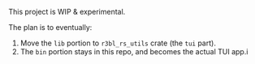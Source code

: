 This project is WIP & experimental.

The plan is to eventually:

1. Move the `lib` portion to `r3bl_rs_utils` crate (the `tui` part).
2. The `bin` portion stays in this repo, and becomes the actual TUI app.i
